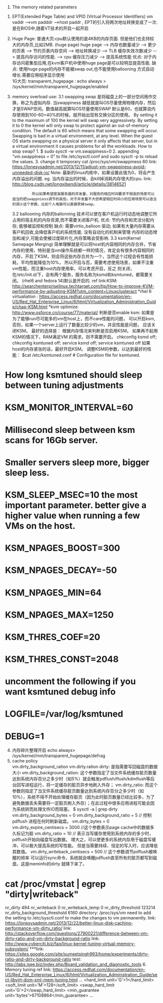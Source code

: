 1. The memory related parameters
1) EPT(Extended Page Table) and VPID (Virtual Processor Identifiers)
    vm vaddr -->vm padddr -->host paddr , EPT的引入将两次地址转换变成了一次. 是在BIOS中,随着VT技术的开启一起开启
    
2) Huge Page:
    普通大页:cpu默认使用的是4KB的内存页面. 但是他们也支持较大的内存页,比如2MB. (huge page)
            huge page --> 内存也数量减少 --> 更少的页表 -->  节约页表内存空间 --> 地址转换减少  --> TLB 缓存失效次数减少  --> 提高内存访问的性能.
             --> cpu 缓存压力减少 --> 提高系统性能
            优点:  对于内存访问密集型应用,在kvm客户机中使用huge page是可以较明显提高性能.
            缺点: 使用huge page的内存不能被swap out,也不能使用ballooning 方式自动增长.需要应用程序显示使用      
    1G大页: 
    transparent_hugepage :
        echo always > /sys/kernel/mm/transparent_hugepage/enabled  
        
3) memory overload use:
    3.1 swapping
        swap 是将磁盘上的一部分空间用作交换，称之为虚拟内存. 当swappiness 越低就是叫OS尽量使用物理内存，然后才是SWAP空间。数值越高就算叫OS尽量使用SWAP
                 默认是60，也就算说内存使用到100-60=40%的时候，就开始出现有交换分区的使用。
                 By setting it to the maximum of 100 the kernel will swap very aggressively. By setting it to 0 the kernel will only swap to protect against an out-of-memory condition. The default is 60 which means that some swapping will occur.
                 Swapping is bad in a virtual environment, at any level. When the guest OS starts swapping on a physical server it only affects that server, but in a virtual environment it causes problems for all the workloads.
                 How to stop swap?
                 1. $ sudo sysctl -w vm.swappiness=0
                 2.  appending “vm.swappiness = 0” to file /etc/sysctl.conf and sudo sysctl –p to reload the values.
                 3. change it temporary cat /proc/sys/vm/swappiness
                     60
                 link: https://lonesysadmin.net/2013/12/11/adjust-vm-swappiness-avoid-unneeded-disk-io/
                 Note: 最新的linux内核中，如果设置此值为0，将会产生内存溢出的问题. eg. 当内存溢出的时候，会kill掉消耗内存很大的cpu.
                 link: http://blog.csdn.net/longxibendi/article/details/38146521
            
                所以如果希望提高服务器的并发量，对服务的相应时间要求不很高的场景可以适当的把swappniess调节的高些。对于并发量不大但希望相应时间小的应用场景可以适当的调小这个参数，比如个人电脑可以直接禁掉swap。
    3.2 ballooning 
        内存的ballonning 技术可以使在客户机运行时动态地调整它所占用的宿主机的内存资源,而不需要关闭客户机. 
        优点: 节约内存和灵活分配内存; 能够被监控和控制
        缺点: 需要virtio_balloon 驱动; 如果有大量内存需要从客户机回收,会降低客户机的系统性能. 没有自动化的机制来管理  内存的动态增加和减少,可能会使被过度碎片化,内存策略会受影响.
    3.3 ksm(Kernel Samepage Merging)
         简单理解就是可以将host机内容相同的内存合并，节省内存的使用，特别是当vm操作系统都一样的情况，肯定会有很多内容相同的内存，开启了KSM，则会将这些内存合并为一个，当然这个过程会有性能损耗，平均性能降低为10%， 所以开启与否，需要考虑使用场景，如果不注重vm性能，而注重host内存使用率，可以考虑开启，反之 则关闭，在/etc/init.d/下，会有两个服务，服务名称为ksmd和ksmtuned，都需要关闭。
          (rhel6 and fedora 14)默认是开启的.
           ref link:KSM: http://searchenterpriselinux.techtarget.com/tip/How-to-improve-KVM-performance-by-adjusting-KSM?utm_content=Linuxclusteract
          *rhel 6 virtualiation : https://access.redhat.com/documentation/en-US/Red_Hat_Enterprise_Linux/6/html/Virtualization_Administration_Guide/chap-KSM.html
          *kvm optimize: http://www.osforce.cn/course/77/material/
         判断是否enable ksm:
                    如果是为了能够run尽可能多的vm在host上，而不care性能的问题， 可以开启ksm, 否则，如果一个server上运行了数量比较少的vm，并且性能是问题， 应该关闭KSM。
                    最好的选择是： 根据内存情况来判断是否启用KSM。 如果再不起用KSM的情况下，RAM满足VM 的需求，则不需要开启。
                                            chkconfig ksmd off; chkconfig ksmtuned off; service ksmd off; service ksmtuned off
                                            如果host的内存紧张的话，最好开启KSM。
               调整KSM的参数，以达到最好的性能：
                $cat   /etc/ksmtuned.conf
                   # Configuration file for ksmtuned.
# How long ksmtuned should sleep between tuning adjustments
# KSM_MONITOR_INTERVAL=60
# Millisecond sleep between ksm scans for 16Gb server.
# Smaller servers sleep more, bigger sleep less.
# KSM_SLEEP_MSEC=10 the most important parameter. better give a higher value when running a few VMs on the host.
# KSM_NPAGES_BOOST=300
# KSM_NPAGES_DECAY=-50
# KSM_NPAGES_MIN=64
# KSM_NPAGES_MAX=1250
# KSM_THRES_COEF=20
# KSM_THRES_CONST=2048
# uncomment the following if you want ksmtuned debug info
# LOGFILE=/var/log/ksmtuned
# DEBUG=1
4. 内存碎片整理开启
    echo always> /sys/kernel/mm/transparent_hugepage/defrag
5. cache policy  
    vm.dirty_background_ration
    vm.dirty.ration
         dirty: 是指需要写回磁盘的数据大小
vm.dirty_background_ration: 这个参数指定了当文件系统缓存脏页数量达到系统内存百分之多少时（如5%）就会触发pdflush/flush/kdmflush等后台回写进程运行，将一定缓存的脏页异步地刷入外存；
vm.dirty_ratio: 而这个参数则指定了当文件系统缓存脏页数量达到系统内存百分之多少时（如10%），系统不得不开始处理缓存脏页（因为此时脏页数量已经比较多，为了避免数据丢失需要将一定脏页刷入外存）；在此过程中很多应用进程可能会因为系统转而处理文件IO而阻塞。
$ sysctl -a | grep dirty
vm.dirty_background_bytes = 0
vm.dirty_background_ratio = 5  // 控制pdflush 进程在何时刷新磁盘。
vm.dirty_bytes = 0
vm.dirty_expire_centisecs = 3000 //这个参数表示page cache中的数据多久标记为脏
vm.dirty_ratio = 10  // 表示当写缓存使用到系统内存的多少时，pdflush开始向磁盘写出数据。 增大之，可以使更多的系统内存用于磁盘写缓冲，可以极大提高系统的写性能。 但是当需要持续、恒定的写入时，应该降低其数值。
vm.dirty_writeback_centisecs = 500 // 这个参数调节pdflush被唤醒的频率
可以运行sync命令，系统就会唤醒pdflush直至所有的脏页都写到磁盘。这是meminfo的dirty 就降下来了。
# cat /proc/vmstat | egrep "dirty|writeback"
nr_dirty 494
nr_writeback 0
nr_writeback_temp 0
nr_dirty_threshold 123214
nr_dirty_background_threshold 6160
directory: /proc/sys/vm
need to add the setting to /etc/sysctl.conf to make the changes to vm permanently.
link: https://lonesysadmin.net/2013/12/22/better-linux-disk-caching-performance-vm-dirty_ratio/
link: http://stackoverflow.com/questions/27900221/difference-between-vm-dirty-ratio-and-vm-dirty-background-ratio
link: http://www.cyberciti.biz/faq/linux-kernel-tuning-virtual-memory-subsystem/
***link: https://sites.google.com/site/sumeetsingh993/home/experiments/dirty-ratio-and-dirty-background-ratio
              test: http://labs.isee.biz/index.php/Board_validation_and_diagnostic_tools
6. Memory tuning
ref link: https://access.redhat.com/documentation/en-US/Red_Hat_Enterprise_Linux/6/html/Virtualization_Administration_Guide/sect-libvirt-dom-xml-mem-tuning.html
<domain>
  ...
  <memtune>
    <hard_limit unit='G'>1</hard_limit>
    <soft_limit unit='M'>128</soft_limit>
    <swap_hard_limit unit='G'>2</swap_hard_limit>
    <min_guarantee unit='bytes'>67108864</min_guarantee>
  </memtune>
  ...
</domain>
